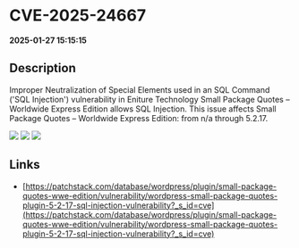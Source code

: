 # CVE-2025-24667

**2025-01-27 15:15:15**

## Description
Improper Neutralization of Special Elements used in an SQL Command ('SQL Injection') vulnerability in Eniture Technology Small Package Quotes – Worldwide Express Edition allows SQL Injection. This issue affects Small Package Quotes – Worldwide Express Edition: from n/a through 5.2.17.

![](https://img.shields.io/static/v1?label=Score&message=9.3&color=red)
![](https://img.shields.io/static/v1?label=Severity&message=CRITICAL&color=red)
![](https://img.shields.io/static/v1?label=CWE&message=SQL&color=green)

## Links
- [https://patchstack.com/database/wordpress/plugin/small-package-quotes-wwe-edition/vulnerability/wordpress-small-package-quotes-plugin-5-2-17-sql-injection-vulnerability?_s_id=cve](https://patchstack.com/database/wordpress/plugin/small-package-quotes-wwe-edition/vulnerability/wordpress-small-package-quotes-plugin-5-2-17-sql-injection-vulnerability?_s_id=cve)
